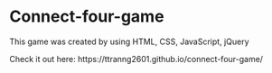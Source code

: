 # Connect-four-game
<p>This game was created by using HTML, CSS, JavaScript, jQuery </p>
Check it out here:  https://ttranng2601.github.io/connect-four-game/

